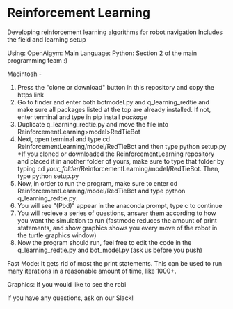 # Reinforcement Learning

Developing reinforcement learning algorithms for robot navigation
Includes the field and learning setup

Using: OpenAigym:
Main Language: Python:
Section 2 of the main programming team :)



Macintosh - 
1) Press the "clone or download" button in this repository and copy the https link
2) Go to finder and enter both botmodel.py and q_learning_redtie and make sure all packages listed at the top are already installed. If not, enter terminal and type in pip install *package*
3) Duplicate q_learning_redtie.py and move the file into ReinforcementLearning>model>RedTieBot
4) Next, open terminal and type cd ReinforcementLearning/model/RedTieBot and then type python setup.py
  *If you cloned or downloaded the ReinforcementLearning repository and placed it in another folder of yours, make sure to    type that folder by typing cd *your_folder*/ReinforcementLearning/model/RedTieBot. Then, type python setup.py
5) Now, in order to run the program, make sure to enter cd ReinforcementLearning/model/RedTieBot and type python q_learning_redtie.py.
6) You will see "(Pbd)" appear in the anaconda prompt, type c to continue
7) You will recieve a series of questions, answer them according to how you want the simulation to run (fastmode reduces the amount of print statements, and show graphics shows you every move of the robot in the turtle graphics window)
8) Now the program should run, feel free to edit the code in the q_learning_redtie.py and bot_model.py (ask us before you push)

Fast Mode: It gets rid of most the print statements. This can be used to run many iterations in a reasonable amount of time, like 1000+.

Graphics: If you would like to see the robi



If you have any questions, ask on our Slack!


